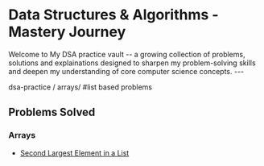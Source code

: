 # Data Structures & Algorithms - Mastery Journey

Welcome to My DSA practice vault -- a growing collection of problems, solutions and explainations designed to sharpen my problem-solving skills and deepen my understanding of core computer science concepts. ---

dsa-practice /
    arrays/    #list based problems



## Problems Solved

### Arrays
  - [Second Largest Element in a List](Arrays/second_largest_num.py)
    
